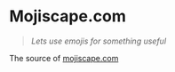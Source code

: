 # Mojiscape.com
> _Lets use emojis for something useful_

The source of [mojiscape.com](https://mojiscape.com)
